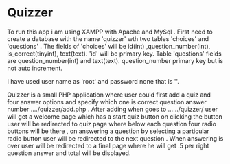 # Quizzer


To run this app i am using XAMPP with Apache and MySql . First need to create a database with the name 'quizzer' wth two tables 'choices'
and 'questions' . The fields of 'choices' will be id(int) ,question_number(int), is_correct(tinyint), text(text). 'id' will be primary key.
Table 'questions' fields are question_number(int) and text(text). question_number primary key but  is not auto increment.  


I have used user name as 'root' and password none that is ''.



Quizzer is a small PHP application where user could first add a quiz and four answer options and specify which one is correct question answer 
number  ..../quizzer/add.php . After adding when goes to ....../quizzer/   user will get a welcome page which has a start quiz button 
on clicking the button user will be redirected to quiz page where below each question four radio buttons will be there , on answering
a question by selecting a particular radio button user will be redirected to the next question . When answering is over user will be 
redirected to a final page where he will get .5 per right question answer and total will be displayed. 
